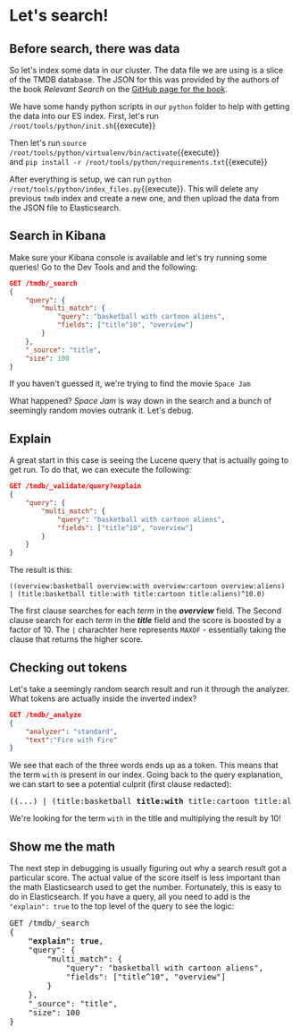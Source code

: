# Let's search!

## Before search, there was data
So let's index some data in our cluster. The data file we are using is a slice of the TMDB database. The JSON for this was provided by the authors of the book _Relevant Search_ on the [GitHub page for the book](https://github.com/o19s/relevant-search-book).

We have some handy python scripts in our `python` folder to help with getting the data into our ES index. First, let's run `/root/tools/python/init.sh`{{execute}}

Then let's run `source /root/tools/python/virtualenv/bin/activate`{{execute}}<br>
and  `pip install -r /root/tools/python/requirements.txt`{{execute}}

After everything is setup, we can run `python /root/tools/python/index_files.py`{{execute}}. This will delete any previous `tmdb` index and create a new one, and then upload the data from the JSON file to Elasticsearch.

## Search in Kibana
Make sure your Kibana console is available and let's try running some queries! Go to the Dev Tools and and the following:
```json
GET /tmdb/_search
{
    "query": {
        "multi_match": {
            "query": "basketball with cartoon aliens",
            "fields": ["title^10", "overview"]
        }
    },
    "_source": "title",
    "size": 100
}
```
If you haven't guessed it, we're trying to find the movie `Space Jam`

What happened? _Space Jam_ is way down in the search and a bunch of seemingly random movies outrank it. Let's debug.

## Explain
A great start in this case is seeing the Lucene query that is actually going to get run. To do that, we can execute the following:
```json
GET /tmdb/_validate/query?explain
{
    "query": {
        "multi_match": {
            "query": "basketball with cartoon aliens",
            "fields": ["title^10", "overview"]
        }
    }
}
```

The result is this:
```
((overview:basketball overview:with overview:cartoon overview:aliens) | (title:basketball title:with title:cartoon title:aliens)^10.0)
```
The first clause searches for each _term_ in the _**overview**_ field. The Second clause search for each _term_ in the _**title**_ field and the score is boosted by a factor of 10. The `|` charachter here represents `MAXOF` - essentially taking the clause that returns the higher score.

## Checking out tokens
Let's take a seemingly random search result and run it through the analyzer. What tokens are actually inside the inverted index?
```json
GET /tmdb/_analyze
{
    "analyzer": "standard",
    "text":"Fire with Fire"
}
```

We see that each of the three words ends up as a token. This means that the term `with` is present in our index. Going back to the query explanation, we can start to see a potential culprit (first clause redacted):
<pre>
((...) | (title:basketball <b>title:with</b> title:cartoon title:aliens)^10.0)
</pre>
We're looking for the term `with` in the title and multiplying the result by 10!

## Show me the math
The next step in debugging is usually figuring out why a search result got a particular score. The actual value of the score itself is less important than the math Elasticsearch used to get the number. Fortunately, this is easy to do in Elasticsearch. If you have a query, all you need to add is the `"explain": true` to the top level of the query to see the logic:
<pre>
GET /tmdb/_search
{
    <b>"explain": true</b>,
    "query": {
        "multi_match": {
            "query": "basketball with cartoon aliens",
            "fields": ["title^10", "overview"]
        }
    },
    "_source": "title",
    "size": 100
}
</pre>